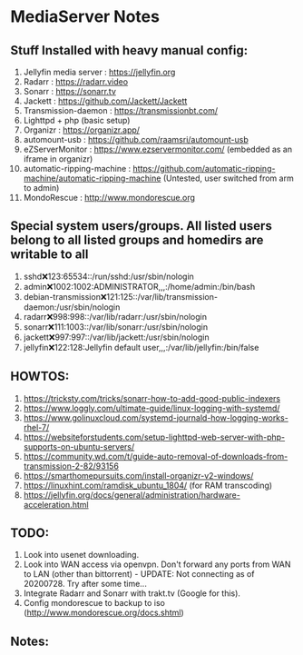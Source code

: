 # MediaServer Notes

## Stuff Installed with heavy manual config:
1.  Jellyfin media server : https://jellyfin.org
2.  Radarr : https://radarr.video
3.  Sonarr : https://sonarr.tv
4.  Jackett : https://github.com/Jackett/Jackett
5.  Transmission-daemon : https://transmissionbt.com/
6.  Lighttpd + php (basic setup)
7.  Organizr : https://organizr.app/
8.  automount-usb : https://github.com/raamsri/automount-usb
9.  eZServerMonitor : https://www.ezservermonitor.com/ (embedded as an iframe in organizr)
10. automatic-ripping-machine : https://github.com/automatic-ripping-machine/automatic-ripping-machine  (Untested, user switched from arm to admin)
11. MondoRescue : http://www.mondorescue.org

## Special system users/groups. All listed users belong to all listed groups and homedirs are writable to all

1. sshd:x:123:65534::/run/sshd:/usr/sbin/nologin
2. admin:x:1002:1002:ADMINISTRATOR,,,:/home/admin:/bin/bash
3. debian-transmission:x:121:125::/var/lib/transmission-daemon:/usr/sbin/nologin
4. radarr:x:998:998::/var/lib/radarr:/usr/sbin/nologin
5. sonarr:x:111:1003::/var/lib/sonarr:/usr/sbin/nologin
6. jackett:x:997:997::/var/lib/jackett:/usr/sbin/nologin
7. jellyfin:x:122:128:Jellyfin default user,,,:/var/lib/jellyfin:/bin/false

## HOWTOS:
1.  https://tricksty.com/tricks/sonarr-how-to-add-good-public-indexers
2.  https://www.loggly.com/ultimate-guide/linux-logging-with-systemd/
3.  https://www.golinuxcloud.com/systemd-journald-how-logging-works-rhel-7/
4.  https://websiteforstudents.com/setup-lighttpd-web-server-with-php-supports-on-ubuntu-servers/
5.  https://community.wd.com/t/guide-auto-removal-of-downloads-from-transmission-2-82/93156
6.  https://smarthomepursuits.com/install-organizr-v2-windows/
7.  https://linuxhint.com/ramdisk_ubuntu_1804/ (for RAM transcoding)
8.  https://jellyfin.org/docs/general/administration/hardware-acceleration.html

## TODO:
1. Look into usenet downloading.
2. Look into WAN access via openvpn. Don't forward any ports from WAN to LAN (other than bittorrent) - UPDATE: Not connecting as of 20200728. Try after some time...
3. Integrate Radarr and Sonarr with trakt.tv (Google for this).
4. Config mondorescue to backup to iso (http://www.mondorescue.org/docs.shtml)

## Notes:

